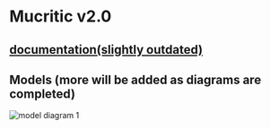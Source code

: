 # Mucritic v2.0

## [documentation(slightly outdated)](https://michaeldarr.github.io/TypeScrape)

## Models (more will be added as diagrams are completed)
![model diagram 1](https://i.imgur.com/XQYIvEu.jpg "TasteNet")
